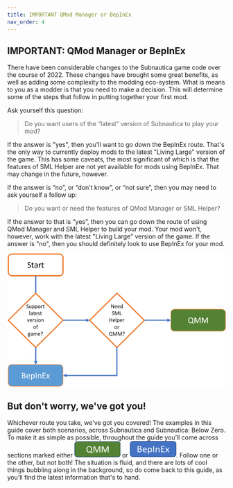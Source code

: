 ```yaml
---
title: IMPORTANT QMod Manager or BepInEx
nav_order: 4
---
```


## IMPORTANT: QMod Manager or BepInEx

There have been considerable changes to the Subnautica game code over the course of 2022. These changes have brought some great benefits, as well as adding some complexity to the modding eco-system. What is means to you as a modder is that you need to make a decision. This will determine some of the steps that follow in putting together your first mod.

Ask yourself this question:

> Do you want users of the “latest” version of Subnautica to play your mod?

If the answer is "yes", then you'll want to go down the BepInEx route. That's the only way to currently deploy mods to the latest "Living Large" version of the game. This has some caveats, the most significant of which is that the features of SML Helper are not yet available for mods using BepInEx. That may change in the future, however.

If the answer is “no”, or “don’t know”, or “not sure”, then you may need to ask yourself a follow up:

> Do you want or need the features of QMod Manager or SML Helper?

If the answer to that is “yes”, then you can go down the route of using QMod Manager and SML Helper to build your mod. Your mod won't, however, work with the latest "Living Large" version of the game. If the answer is "no", then you should definitely look to use BepInEx for your mod.

![](.\images\qmmorbepinex.png)



## But don't worry, we've got you!

Whichever route you take, we've got you covered! The examples in this guide cover both scenarios, across Subnautica and Subnautica: Below Zero. To make it as simple as possible, throughout the guide you’ll come across sections marked either ![](.\images\qmm.png) or ![](.\images\bepinex.png). Follow one or the other, but not both! The situation is fluid, and there are lots of cool things bubbling along in the background, so do come back to this guide, as you'll find the latest information that's to hand.


